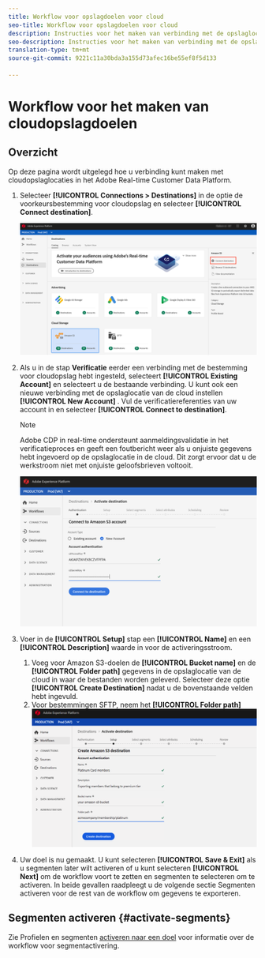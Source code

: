 ```yaml
---
title: Workflow voor opslagdoelen voor cloud
seo-title: Workflow voor opslagdoelen voor cloud
description: Instructies voor het maken van verbinding met de opslaglocaties van uw cloud
seo-description: Instructies voor het maken van verbinding met de opslaglocaties van uw cloud
translation-type: tm+mt
source-git-commit: 9221c11a30bda3a155d73afec16be55ef8f5d133

---
```



# Workflow voor het maken van cloudopslagdoelen

## Overzicht

Op deze pagina wordt uitgelegd hoe u verbinding kunt maken met cloudopslaglocaties in het Adobe Real-time Customer Data Platform.

1. Selecteer **[!UICONTROL Connections > Destinations]** in de optie de voorkeursbestemming voor cloudopslag en selecteer **[!UICONTROL Connect destination]**.

   ![Verbinding maken met bestemming voor cloudopslag](/help/rtcdp/destinations/assets/connect-cloud-destination.png)

2. Als u in de stap **Verificatie** eerder een verbinding met de bestemming voor cloudopslag hebt ingesteld, selecteert **[!UICONTROL Existing Account]** en selecteert u de bestaande verbinding. U kunt ook een nieuwe verbinding met de opslaglocatie van de cloud instellen **[!UICONTROL New Account]** . Vul de verificatiereferenties van uw account in en selecteer **[!UICONTROL Connect to destination]**.

   >[!NOTE]
   >
   >Adobe CDP in real-time ondersteunt aanmeldingsvalidatie in het verificatieproces en geeft een foutbericht weer als u onjuiste gegevens hebt ingevoerd op de opslaglocatie in de cloud. Dit zorgt ervoor dat u de werkstroom niet met onjuiste geloofsbrieven voltooit.

   ![Verbinding maken met bestemming voor cloudopslag - verificatiestap](/help/rtcdp/destinations/assets/cloud-destinations-authentication-step.png)

3. Voer in de **[!UICONTROL Setup]** stap een **[!UICONTROL Name]** en een **[!UICONTROL Description]** waarde in voor de activeringsstroom.
   1. Voeg voor Amazon S3-doelen de **[!UICONTROL Bucket name]** en de **[!UICONTROL Folder path]** gegevens in de opslaglocatie van de cloud in waar de bestanden worden geleverd. Selecteer deze optie **[!UICONTROL Create Destination]** nadat u de bovenstaande velden hebt ingevuld.
   2. Voor bestemmingen SFTP, neem het **[!UICONTROL Folder path]**
   ![Verbinding maken met bestemming voor cloudopslag - verificatiestap](/help/rtcdp/destinations/assets/cloud-destinations-setup-step.png)

4. Uw doel is nu gemaakt. U kunt selecteren **[!UICONTROL Save & Exit]** als u segmenten later wilt activeren of u kunt selecteren **[!UICONTROL Next]** om de workflow voort te zetten en segmenten te selecteren om te activeren. In beide gevallen raadpleegt u de volgende sectie Segmenten [](#activate-segments)activeren voor de rest van de workflow om gegevens te exporteren.

## Segmenten activeren {#activate-segments}

Zie Profielen en segmenten [activeren naar een doel](/help/rtcdp/destinations/activate-destinations.md) voor informatie over de workflow voor segmentactivering.